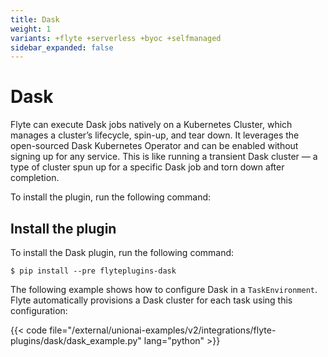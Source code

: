```yaml
---
title: Dask
weight: 1
variants: +flyte +serverless +byoc +selfmanaged
sidebar_expanded: false
---
```


# Dask

Flyte can execute Dask jobs natively on a Kubernetes Cluster,
which manages a cluster’s lifecycle, spin-up, and tear down. It leverages
the open-sourced Dask Kubernetes Operator and can be enabled without signing up for
any service. This is like running a transient Dask cluster — a type of cluster
spun up for a specific Dask job and torn down after completion.

To install the plugin, run the following command:

## Install the plugin

To install the Dask plugin, run the following command:

```shell
$ pip install --pre flyteplugins-dask
```

The following example shows how to configure Dask in a `TaskEnvironment`. Flyte automatically provisions a Dask cluster for each task using this configuration:

{{< code file="/external/unionai-examples/v2/integrations/flyte-plugins/dask/dask_example.py" lang="python" >}}